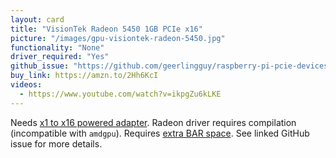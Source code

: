 ```yaml
---
layout: card
title: "VisionTek Radeon 5450 1GB PCIe x16"
picture: "/images/gpu-visiontek-radeon-5450.jpg"
functionality: "None"
driver_required: "Yes"
github_issue: "https://github.com/geerlingguy/raspberry-pi-pcie-devices/issues/4"
buy_link: https://amzn.to/2Hh6KcI
videos:
  - https://www.youtube.com/watch?v=ikpgZu6kLKE
---
```

Needs [x1 to x16 powered adapter](https://amzn.to/3dZQM2u). Radeon driver requires compilation (incompatible with `amdgpu`). Requires [extra BAR space](https://gist.github.com/geerlingguy/9d78ea34cab8e18d71ee5954417429df). See linked GitHub issue for more details.
